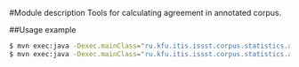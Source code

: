 #Module description
Tools for calculating agreement in annotated corpus.

##Usage example
```bash
$ mvn exec:java -Dexec.mainClass="ru.kfu.itis.issst.corpus.statistics.app.XmiCorpusUnitsExtractor" -Dexec.args="-corpus /home/fsqcds/Dropbox/nlp/dynasty/student-corpus -unit ru.kfu.cll.uima.tokenizer.fstype.W -class ru.kfu.itis.issst.evex.Person -class ru.kfu.itis.issst.evex.Organization -class ru.kfu.itis.issst.evex.Weapon -output /tmp/student-units.tsv"
$ mvn exec:java -Dexec.mainClass="ru.kfu.itis.issst.corpus.statistics.app.UnitsTSVAgreementCalculator" -Dexec.args="-tsv /tmp/student-units.tsv -annotators 2"
```

